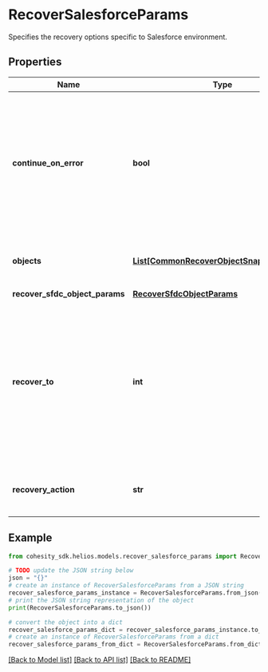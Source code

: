 # RecoverSalesforceParams

Specifies the recovery options specific to Salesforce environment.

## Properties

Name | Type | Description | Notes
------------ | ------------- | ------------- | -------------
**continue_on_error** | **bool** | Specifies whether to continue recovering other salesforce objects if one of Object failed to recover. Default value is false. | [optional] 
**objects** | [**List[CommonRecoverObjectSnapshotParams]**](CommonRecoverObjectSnapshotParams.md) | Specifies the list of recover Object parameters. | 
**recover_sfdc_object_params** | [**RecoverSfdcObjectParams**](RecoverSfdcObjectParams.md) |  | [optional] 
**recover_to** | **int** | Specifies the id of registered source where the objects are to be recovered. If this is not specified, the recovery job will recover to the original location. | [optional] 
**recovery_action** | **str** | Specifies the type of recover action to be performed. | 

## Example

```python
from cohesity_sdk.helios.models.recover_salesforce_params import RecoverSalesforceParams

# TODO update the JSON string below
json = "{}"
# create an instance of RecoverSalesforceParams from a JSON string
recover_salesforce_params_instance = RecoverSalesforceParams.from_json(json)
# print the JSON string representation of the object
print(RecoverSalesforceParams.to_json())

# convert the object into a dict
recover_salesforce_params_dict = recover_salesforce_params_instance.to_dict()
# create an instance of RecoverSalesforceParams from a dict
recover_salesforce_params_from_dict = RecoverSalesforceParams.from_dict(recover_salesforce_params_dict)
```
[[Back to Model list]](../README.md#documentation-for-models) [[Back to API list]](../README.md#documentation-for-api-endpoints) [[Back to README]](../README.md)


